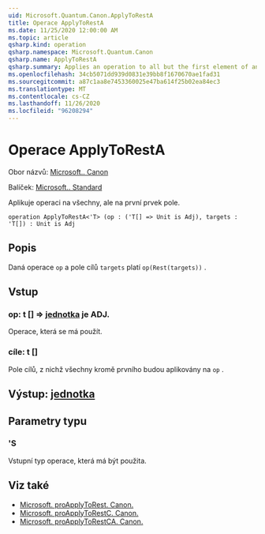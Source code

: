 ```yaml
---
uid: Microsoft.Quantum.Canon.ApplyToRestA
title: Operace ApplyToRestA
ms.date: 11/25/2020 12:00:00 AM
ms.topic: article
qsharp.kind: operation
qsharp.namespace: Microsoft.Quantum.Canon
qsharp.name: ApplyToRestA
qsharp.summary: Applies an operation to all but the first element of an array.
ms.openlocfilehash: 34cb5071dd939d0831e39bb8f1670670ae1fad31
ms.sourcegitcommit: a87c1aa8e7453360025e47ba614f25b02ea84ec3
ms.translationtype: MT
ms.contentlocale: cs-CZ
ms.lasthandoff: 11/26/2020
ms.locfileid: "96208294"
---
```

# <a name="applytoresta-operation"></a>Operace ApplyToRestA

Obor názvů: [Microsoft.. Canon](xref:Microsoft.Quantum.Canon)

Balíček: [Microsoft.. Standard](https://nuget.org/packages/Microsoft.Quantum.Standard)


Aplikuje operaci na všechny, ale na první prvek pole.

```qsharp
operation ApplyToRestA<'T> (op : ('T[] => Unit is Adj), targets : 'T[]) : Unit is Adj
```


## <a name="description"></a>Popis

Daná operace `op` a pole cílů `targets` platí `op(Rest(targets))` .

## <a name="input"></a>Vstup

### <a name="op--t--unit--is-adj"></a>op: t [] => [jednotka](xref:microsoft.quantum.lang-ref.unit)  je ADJ.

Operace, která se má použít.


### <a name="targets--t"></a>cíle: t []

Pole cílů, z nichž všechny kromě prvního budou aplikovány na `op` .



## <a name="output--unit"></a>Výstup: [jednotka](xref:microsoft.quantum.lang-ref.unit)



## <a name="type-parameters"></a>Parametry typu

### <a name="t"></a>'S

Vstupní typ operace, která má být použita.

## <a name="see-also"></a>Viz také

- [Microsoft. proApplyToRest. Canon.](xref:Microsoft.Quantum.Canon.ApplyToRest)
- [Microsoft. proApplyToRestC. Canon.](xref:Microsoft.Quantum.Canon.ApplyToRestC)
- [Microsoft. proApplyToRestCA. Canon.](xref:Microsoft.Quantum.Canon.ApplyToRestCA)
